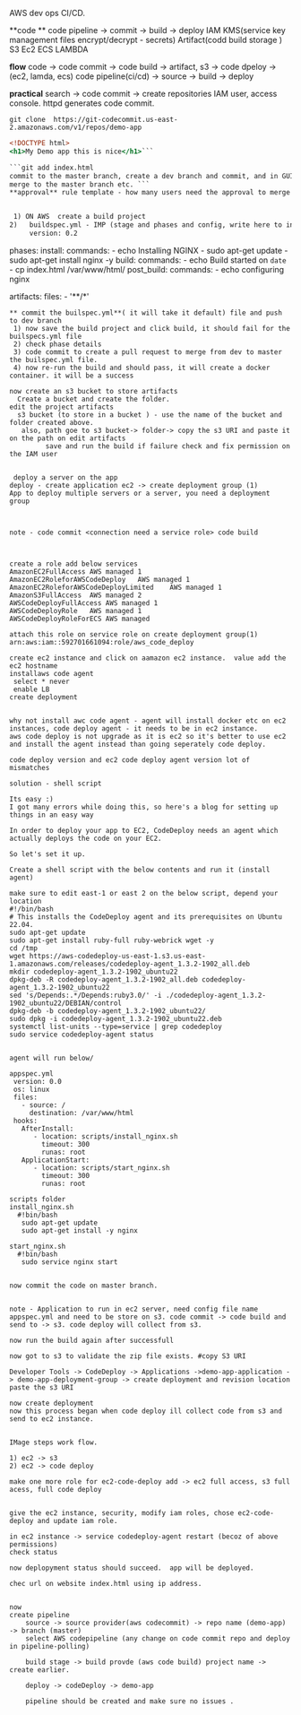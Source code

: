 AWS dev ops CI/CD.

**code **
    code pipeline -> commit -> build -> deploy 
    IAM KMS(service key management files encrypt/decrypt - secrets)
    Artifact(codd build storage ) S3 
    Ec2 ECS LAMBDA


**flow**
code -> code commit -> code build -> artifact, s3 -> code dpeloy -> (ec2, lamda, ecs)
code pipeline(ci/cd) -> source -> build -> deploy 

**practical**
 search -> code commit -> create repositories 
 IAM user, access console. httpd generates code commit.


```git clone  https://git-codecommit.us-east-2.amazonaws.com/v1/repos/demo-app```
```index.html 
<!DOCTYPE html>
<h1>My Demo app this is nice</h1>```

```git add index.html 
commit to the master branch, create a dev branch and commit, and in GUI create a pull request to 
merge to the master branch etc. ```
**approval** rule template - how many users need the approval to merge to the master


 1) ON AWS  create a build project 
2)   buildspec.yml - IMP (stage and phases and config, write here to install etc.)
     version: 0.2
```
phases:
 install:
  commands:
    - echo Installing NGINX
    - sudo apt-get update
    - sudo apt-get install nginx -y
 build:
  commands:
    - echo Build started on `date`
    - cp index.html /var/www/html/
 post_build:
  commands:
    - echo configuring nginx

artifacts:
  files:
    - '**/*'
```
** commit the builspec.yml**( it will take it default) file and push to dev branch 
 1) now save the build project and click build, it should fail for the builspecs.yml file
 2) check phase details
 3) code commit to create a pull request to merge from dev to master the builspec.yml file.
 4) now re-run the build and should pass, it will create a docker container. it will be a success

now create an s3 bucket to store artifacts
  Create a bucket and create the folder.
edit the project artifacts
  s3 bucket (to store in a bucket ) - use the name of the bucket and folder created above.
   also, path goe to s3 bucket-> folder-> copy the s3 URI and paste it on the path on edit artifacts
         save and run the build if failure check and fix permission on the IAM user


 deploy a server on the app
deploy - create application ec2 -> create deployment group (1)
App to deploy multiple servers or a server, you need a deployment group 



note - code commit <connection need a service role> code build



create a role add below services
AmazonEC2FullAccess	AWS managed	1
AmazonEC2RoleforAWSCodeDeploy	AWS managed	1
AmazonEC2RoleforAWSCodeDeployLimited	AWS managed	1
AmazonS3FullAccess	AWS managed	2
AWSCodeDeployFullAccess	AWS managed	1
AWSCodeDeployRole	AWS managed	1
AWSCodeDeployRoleForECS	AWS managed

attach this role on service role on create deployment group(1) arn:aws:iam::592701661094:role/aws_code_deploy  

create ec2 instance and click on aamazon ec2 instance.  value add the ec2 hostname
installaws code agent
 select * never
 enable LB
create deployment


why not install awc code agent - agent will install docker etc on ec2 instances, code deploy agent - it needs to be in ec2 instance. 
aws code deploy is not upgrade as it is ec2 so it's better to use ec2 and install the agent instead than going seperately code deploy. 

code deploy version and ec2 code deploy agent version lot of mismatches

solution - shell script

Its easy :)
I got many errors while doing this, so here's a blog for setting up things in an easy way

In order to deploy your app to EC2, CodeDeploy needs an agent which actually deploys the code on your EC2.

So let's set it up.

Create a shell script with the below contents and run it (install agent)

make sure to edit east-1 or east 2 on the below script, depend your location
#!/bin/bash 
# This installs the CodeDeploy agent and its prerequisites on Ubuntu 22.04.  
sudo apt-get update 
sudo apt-get install ruby-full ruby-webrick wget -y 
cd /tmp 
wget https://aws-codedeploy-us-east-1.s3.us-east-1.amazonaws.com/releases/codedeploy-agent_1.3.2-1902_all.deb 
mkdir codedeploy-agent_1.3.2-1902_ubuntu22 
dpkg-deb -R codedeploy-agent_1.3.2-1902_all.deb codedeploy-agent_1.3.2-1902_ubuntu22 
sed 's/Depends:.*/Depends:ruby3.0/' -i ./codedeploy-agent_1.3.2-1902_ubuntu22/DEBIAN/control 
dpkg-deb -b codedeploy-agent_1.3.2-1902_ubuntu22/ 
sudo dpkg -i codedeploy-agent_1.3.2-1902_ubuntu22.deb 
systemctl list-units --type=service | grep codedeploy 
sudo service codedeploy-agent status


agent will run below/ 

appspec.yml
 version: 0.0
 os: linux
 files:
   - source: /
     destination: /var/www/html
 hooks:
   AfterInstall:
      - location: scripts/install_nginx.sh
        timeout: 300
        runas: root
   ApplicationStart:
      - location: scripts/start_nginx.sh
        timeout: 300
        runas: root 

scripts folder
install_nginx.sh
  #!bin/bash
   sudo apt-get update
   sudo apt-get install -y nginx

start_nginx.sh
  #!bin/bash
   sudo service nginx start


now commit the code on master branch. 


note - Application to run in ec2 server, need config file name appspec.yml and need to be store on s3. code commit -> code build and send to -> s3. code deploy will collect from s3. 

now run the build again after successfull

now got to s3 to validate the zip file exists. #copy S3 URI

Developer Tools -> CodeDeploy -> Applications ->demo-app-application -> demo-app-deployment-group -> create deployment and revision location paste the s3 URI

now create deployment  
now this process began when code deploy ill collect code from s3 and send to ec2 instance.


IMage steps work flow. 

1) ec2 -> s3 
2) ec2 -> code deploy

make one more role for ec2-code-deploy add -> ec2 full access, s3 full acess, full code deploy


give the ec2 instance, security, modify iam roles, chose ec2-code-deploy and update iam role. 

in ec2 instance -> service codedeploy-agent restart (becoz of above permissions)
check status

now deplopyment status should succeed.  app will be deployed. 

chec url on website index.html using ip address.


now 
create pipeline
    source -> source provider(aws codecommit) -> repo name (demo-app) -> branch (master)
    select AWS codepipeline (any change on code commit repo and deploy in pipeline-polling)

    build stage -> build provde (aws code build) project name -> create earlier. 

    deploy -> codeDeploy -> demo-app 

    pipeline should be created and make sure no issues .
